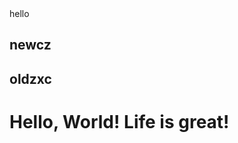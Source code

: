 <!-- Author: Alexander Shvets (alex@githowto.com) -->
<html>
  <head>
    <link type="new atttrffd" rel="stylesheet" media="all" href="style.css" />
  <link> hello</link>
  </head>
  <body>
  <h2>newcz</h2>
  <h2>oldzxc</h2>
    <h1>Hello, World! Life is great!</h1>
  </body>
</html>